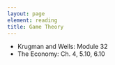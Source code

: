 ```yaml
---
layout: page
element: reading
title: Game Theory
---
```


* Krugman and Wells: Module 32
* The Economy: Ch. 4, 5.10, 6.10
